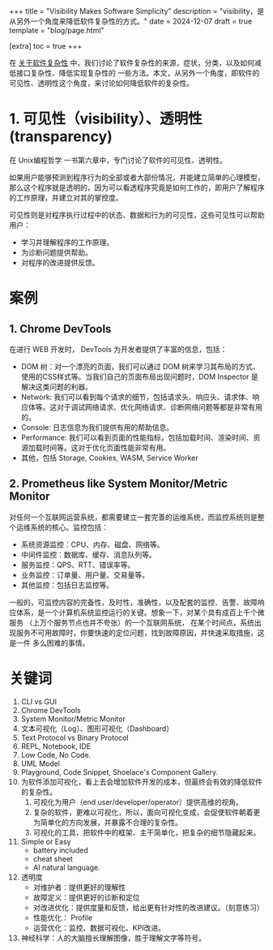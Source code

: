 +++
title = "Visibility Makes Software Simplicity"
description = "visibility，是从另外一个角度来降低软件复杂性的方式。"
date = 2024-12-07
draft = true
template = "blog/page.html"

[extra]
toc = true
+++

在 [关于软件复杂性](@/blog/2024-10-07-complexity/index.md) 中，我们讨论了软件复杂性的来源，症状，分类，以及如何减低接口复杂性、降低实现复杂性的
一些方法。本文，从另外一个角度，即软件的可见性、透明性这个角度，来讨论如何降低软件的复杂性。

# 1. 可见性（visibility）、透明性(transparency)
在 Unix编程哲学 一书第六章中，专门讨论了软件的可见性、透明性。

如果用户能够预测到程序行为的全部或者大部份情况，并能建立简单的心理模型，那么这个程序就是透明的，因为可以看透程序究竟是如何工作的，即用户了解程序的工作原理，并建立对其的掌控度。

可见性则是对程序执行过程中的状态、数据和行为的可见性，这些可见性可以帮助用户：
- 学习并理解程序的工作原理。
- 为诊断问题提供帮助。
- 对程序的改进提供反馈。

# 案例

## 1. Chrome DevTools
在进行 WEB 开发时， DevTools 为开发者提供了丰富的信息，包括：
- DOM 树：对一个漂亮的页面，我们可以通过 DOM 树来学习其布局的方式、使用的CSS样式等。当我们自己的页面布局出现问题时，DOM Inspector 是解决这类问题的利器。
- Network: 我们可以看到每个请求的细节，包括请求头、响应头、请求体、响应体等。这对于调试网络请求、优化网络请求、诊断网络问题等都是非常有用的。
- Console: 日志信息为我们提供有用的帮助信息。
- Performance: 我们可以看到页面的性能指标，包括加载时间、渲染时间、资源加载时间等。这对于优化页面性能非常有用。
- 其他，包括 Storage, Cookies, WASM, Service Worker

## 2. Prometheus like System Monitor/Metric Monitor
对任何一个互联网运营系统，都需要建立一套完善的运维系统，而监控系统则是整个运维系统的核心。监控包括：
- 系统资源监控：CPU、内存、磁盘、网络等。
- 中间件监控：数据库、缓存、消息队列等。
- 服务监控：QPS、RTT、错误率等。
- 业务监控：订单量、用户量、交易量等。
- 其他监控：包括日志监控等。

一般的，可监控内容的完备性，及时性，准确性，以及配套的监控、告警、故障响应体系，是一个计算机系统监控运行的关键。想象一下，对某个具有成百上千个微服务
（上万个服务节点也并不夸张）的一个互联网系统， 在某个时间点，系统出现服务不可用故障时，你要快速的定位问题，找到故障原因，并快速采取措施，这是一件
多么困难的事情。

# 关键词

1. CLI vs GUI
2. Chrome DevTools
3. System Monitor/Metric Monitor
4. 文本可视化（Log）、图形可视化（Dashboard）
5. Text Protocol vs Binary Protocol
6. REPL, Notebook, IDE
7. Low Code, No Code.
8. UML Model
9. Playground, Code Snippet, Shoelace's Component Gallery.
10. 为软件添加可视化，看上去会增加软件开发的成本，但最终会有效的降低软件的复杂性。
    1. 可视化为用户（end user/developer/operator）提供高维的视角。
    2. 复杂的软件，更难以可视化，所以，面向可视化变成，会促使软件朝着更为简单化的方向发展，并暴露不合理的复杂性。
    3. 可视化的工具，把软件中的框架、主干简单化，把复杂的细节隐藏起来。
11. Simple or Easy
    - battery included
    - cheat sheet
    - AI natural language.
12. 透明度
    - 对维护者：提供更好的理解性
    - 故障定义：提供更好的诊断和定位
    - 对改进优化：提供度量和反馈，给出更有针对性的改进建议。（刻意练习）
    - 性能优化： Profile
    - 运营优化：监控、数据可视化、KPI改进。
13. 神经科学：人的大脑擅长理解图像，胜于理解文字等符号。

